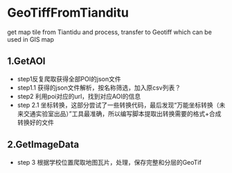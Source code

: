 # GeoTiffFromTianditu
get map tile from Tiantidu and process, transfer to Geotiff which can be used in GIS map

## 1.GetAOI
- step1反复爬取获得全部POI的json文件
- step1.1 获得的json文件解析，按名称筛选，加入原csv列表？
- step2 利用poi对应的url，找到对应AOI的信息
- step 2.1 坐标转换，这部分尝试了一些转换代码，最后发现“万能坐标转换（未来交通实验室出品）”工具最准确，所以编写脚本提取出转换需要的格式+合成转换好的文件
## 2.GetImageData
- step 3 根据学校位置爬取地图瓦片，处理，保存完整和分层的GeoTif

